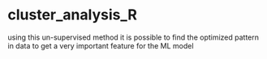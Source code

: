 # cluster_analysis_R
using this un-supervised method it is possible to find the optimized pattern in data to get a very important feature for the ML model
